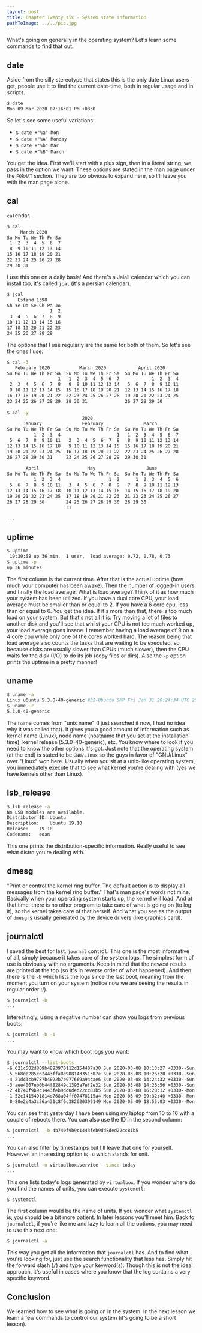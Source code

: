 ```yaml
---
layout: post
title: Chapter Twenty six - System state information
pathToImage: ../../pic.jpg
---
```


What's going on generally in the operating system? Let's learn some commands to find that out.

## date

Aside from the silly stereotype that states this is the only date Linux users get, people use it to find the current date-time, both in regular usage and in scripts.

```bash
$ date
Mon 09 Mar 2020 07:16:01 PM +0330
```

So let's see some useful variations:

- `$ date +"%a" Mon`
- `$ date +"%A" Monday`
- `$ date +"%b" Mar`
- `$ date +"%B" March`

You get the idea. First we'll start with a plus sign, then in a literal string, we pass in the option we want. These options are stated in the man page under the `FORMAT` section. They are too obvious to expand here, so I'll leave you with the man page alone.

## cal

`cal`endar.

```bash
$ cal
     March 2020       
Su Mo Tu We Th Fr Sa  
 1  2  3  4  5  6  7  
 8  9 10 11 12 13 14  
15 16 17 18 19 20 21  
22 23 24 25 26 27 28  
29 30 31
```

I use this one on a daily basis! And there's a Jalali calendar which you can install too, it's called `jcal` (it's a persian calendar).

```bash
$ jcal
    Esfand 1398     
Sh Ye Do Se Ch Pa Jo
                1  2
 3  4  5  6  7  8  9
10 11 12 13 14 15 16
17 18 19 20 21 22 23
24 25 26 27 28 29
```

The options that I use regularly are the same for both of them. So let's see the ones I use:

```bash
$ cal -3
   February 2020           March 2020            April 2020       
Su Mo Tu We Th Fr Sa  Su Mo Tu We Th Fr Sa  Su Mo Tu We Th Fr Sa  
                   1   1  2  3  4  5  6  7            1  2  3  4  
 2  3  4  5  6  7  8   8  9 10 11 12 13 14   5  6  7  8  9 10 11  
 9 10 11 12 13 14 15  15 16 17 18 19 20 21  12 13 14 15 16 17 18  
16 17 18 19 20 21 22  22 23 24 25 26 27 28  19 20 21 22 23 24 25  
23 24 25 26 27 28 29  29 30 31              26 27 28 29 30        
                                                                  
$ cal -y
                            2020
      January               February               March          
Su Mo Tu We Th Fr Sa  Su Mo Tu We Th Fr Sa  Su Mo Tu We Th Fr Sa  
          1  2  3  4                     1   1  2  3  4  5  6  7  
 5  6  7  8  9 10 11   2  3  4  5  6  7  8   8  9 10 11 12 13 14  
12 13 14 15 16 17 18   9 10 11 12 13 14 15  15 16 17 18 19 20 21  
19 20 21 22 23 24 25  16 17 18 19 20 21 22  22 23 24 25 26 27 28  
26 27 28 29 30 31     23 24 25 26 27 28 29  29 30 31              
                                                                  
       April                  May                   June          
Su Mo Tu We Th Fr Sa  Su Mo Tu We Th Fr Sa  Su Mo Tu We Th Fr Sa  
          1  2  3  4                  1  2      1  2  3  4  5  6  
 5  6  7  8  9 10 11   3  4  5  6  7  8  9   7  8  9 10 11 12 13  
12 13 14 15 16 17 18  10 11 12 13 14 15 16  14 15 16 17 18 19 20  
19 20 21 22 23 24 25  17 18 19 20 21 22 23  21 22 23 24 25 26 27  
26 27 28 29 30        24 25 26 27 28 29 30  28 29 30              
                      31                                          

...
```

## uptime

```bash
$ uptime
 19:30:58 up 36 min,  1 user,  load average: 0.72, 0.78, 0.73
$ uptime -p
up 36 minutes
```

The first column is the current time. After that is the actual uptime (how much your computer has been awake). Then the number of logged-in users and finally the load average. What is load average? Think of it as how much your system has been utilized. If you have a dual core CPU, your load average must be smaller than or equal to 2. If you have a 6 core cpu, less than or equal to 6. You get the idea. If it's more than that, there is too much load on your system. But that's not all it is. Try moving a lot of files to another disk and you'll see that whilst your CPU is not too much worked up, your load average goes insane. I remember having a load average of 9 on a 4 core cpu while only one of the cores worked hard. The reason being that load average also counts the tasks that are waiting to be executed, so because disks are usually slower than CPUs (much slower), then the CPU waits for the disk (I/O) to do its job (copy files or dirs). Also the `-p` option prints the uptime in a pretty manner!

## uname

```bash
$ uname -a
Linux u6untu 5.3.0-40-generic #32-Ubuntu SMP Fri Jan 31 20:24:34 UTC 2020 x86_64 x86_64 x86_64 GNU/Linux
$ uname -r
5.3.0-40-generic
```

The name comes from "unix name" (I just searched it now, I had no idea why it was called that). It gives you a good amount of information such as kernel name (Linux), node name (hostname that you set at the installation time), kernel release (5.3.0-40-generic), etc. You know where to look if you need to know the other options it's got. Just note that the operating system (at the end) is stated to be `GNU/Linux` so the guys in favor of "GNU/Linux" over "Linux" won here. Usually when you sit at a unix-like operating system, you immediately execute that to see what kernel you're dealing with (yes we have kernels other than Linux).

## lsb_release

```bash
$ lsb_release -a
No LSB modules are available.
Distributor ID:	Ubuntu
Description:	Ubuntu 19.10
Release:	19.10
Codename:	eoan
```

This one prints the distribution-specific information. Really useful to see what distro you're dealing with.

## dmesg

"Print or control the kernel ring buffer. The default action is to display all messages from the kernel ring buffer." That's man page's words not mine. Basically when your operating system starts up, the kernel will load. And at that time, there is no other program to take care of what is going on (to log it), so the kernel takes care of that herself. And what you see as the output of `dmesg` is usually generated by the device drivers (like graphics card).

## journalctl

I saved the best for last. `journal` `c`on`t`ro`l`. This one is the most informative of all, simply because it takes care of the system logs. The simplest form of use is obviously with no arguments. Keep in mind that the newest results are printed at the top (so it's in reverse order of what happened). And then there is the `-b` which lists the logs since the last boot, meaning from the moment you turn on your system (notice now we are seeing the results in regular order :/).

```bash
$ journalctl -b
...
```

Interestingly, using a negative number can show you logs from previous boots:

```bash
$ journalctl -b -1
...
```

You may want to know which boot logs you want:

```bash
$ journalctl --list-boots
-6 621c502d809b4893970112d154407a30 Sun 2020-03-08 10:13:27 +0330--Sun 2020-03-08 10:25:41 +0330
-5 568de285c62443ffa8e988143351307e Sun 2020-03-08 10:26:20 +0330--Sun 2020-03-08 14:24:11 +0330
-4 21dc3cb9787b4022b7e977669a94cae6 Sun 2020-03-08 14:24:32 +0330--Sun 2020-03-08 14:26:30 +0330
-3 aee4007eb0b44f82849c1393a7ef2e32 Sun 2020-03-08 14:26:56 +0330--Sun 2020-03-08 16:16:50 +0330
-2 4b740f9b9c1443feb9dd8ded22cc81b5 Sun 2020-03-08 16:28:12 +0330--Mon 2020-03-09 00:55:31 +0330
-1 52c1415491814d768a04ff07478115a4 Mon 2020-03-09 09:32:40 +0330--Mon 2020-03-09 17:32:29 +0330
 0 80e2e4a3c36a431c8f6c382620399149 Mon 2020-03-09 18:55:03 +0330--Mon 2020-03-09 20:15:50 +0330
```

You can see that yesterday I have been using my laptop from 10 to 16 with a couple of reboots there. You can also use the ID in the second column:

```bash
$ journalctl  -b 4b740f9b9c1443feb9dd8ded22cc81b5
...
```

You can also filter by timestamps but I'll leave that one for yourself. However, an interesting option is `-u` which stands for `u`nit.

```bash
$ journalctl -u virtualbox.service --since today
...
```

This one lists today's logs generated by `virtualbox`. If you wonder where do you find the names of units, you can execute `systemctl`:

```bash
$ systemctl
```

The first column would be the name of units. If you wonder what `systemctl` is, you should be a bit more patient. In later lessons you'll meet him. Back to `journalctl`, if you're like me and lazy to learn all the options, you may need to use this next one:

```bash
$ journalctl -a
```

This way you get all the information that `journalctl` has. And to find what you're looking for, just use the search functionality that less has. Simply hit the forward slash (`/`) and type your keyword(s). Though this is not the ideal approach, it's useful in cases where you know that the log contains a very specific keyword.

## Conclusion

We learned how to see what is going on in the system. In the next lesson we learn a few commands to control our system (it's going to be a short lesson).


